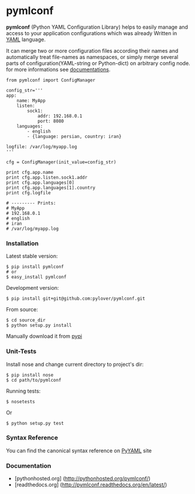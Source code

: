 # pymlconf

**pymlconf** (Python YAML Configuration Library) helps to easily manage and access to your application configurations which was already Written in [YAML](http://pyyaml.org) language.

It can merge two or more configuration files according their names and automatically treat file-names as namespaces, or simply merge several parts of configuration(YAML-string or Python-dict) on arbitrary config node. for more informations see [documentations](https://github.com/pylover/pymlconf#documentation).
   
 

	from pymlconf import ConfigManager
	
	config_str='''
	app:
	    name: MyApp
	    listen:
	        sock1:
	            addr: 192.168.0.1
	            port: 8080
	    languages:
	        - english
	        - {language: persian, country: iran}
	        
	logfile: /var/log/myapp.log
	'''
	
	cfg = ConfigManager(init_value=config_str)
	
	print cfg.app.name
	print cfg.app.listen.sock1.addr
	print cfg.app.languages[0]
	print cfg.app.languages[1].country
	print cfg.logfile
	
	# --------- Prints:
	# MyApp
	# 192.168.0.1
	# english
	# iran
	# /var/log/myapp.log
	
### Installation

Latest stable version:

    $ pip install pymlconf
    # or
    $ easy_install pymlconf

Development version:

    $ pip install git+git@github.com:pylover/pymlconf.git

From source:

    $ cd source_dir
    $ python setup.py install

Manually download it from [pypi](https://pypi.python.org/pypi/pymlconf)

### Unit-Tests

Install nose and change current directory to project's dir:

	$ pip install nose 	
	$ cd path/to/pymlconf 

Running tests:

	$ nosetests
		
Or

	$ python setup.py test

### Syntax Reference

You can find the canonical syntax reference on [PyYAML](http://pyyaml.org/wiki/PyYAMLDocumentation#YAMLsyntax) site


### Documentation

 * [pythonhosted.org] (http://pythonhosted.org/pymlconf/)
 * [readthedocs.org] (http://pymlconf.readthedocs.org/en/latest/)

